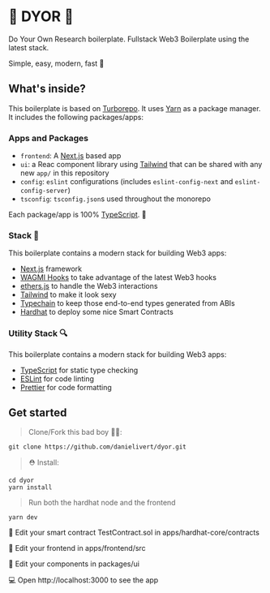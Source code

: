 # 👀 DYOR 👀

Do Your Own Research boilerplate.
Fullstack Web3 Boilerplate using the latest stack.

Simple, easy, modern, fast 🚀

## What's inside?

This boilerplate is based on [Turborepo](https://github.com/vercel/turborepo).
It uses [Yarn](https://classic.yarnpkg.com/lang/en/) as a package manager. It includes the following packages/apps:

### Apps and Packages

- `frontend`: A [Next.js](https://nextjs.org) based app
- `ui`: a Reac component library using [Tailwind](https://tailwindui.com/) that can be shared with any new `app/` in this repository
- `config`: `eslint` configurations (includes `eslint-config-next` and `eslint-config-server`)
- `tsconfig`: `tsconfig.json`s used throughout the monorepo

Each package/app is 100% [TypeScript](https://www.typescriptlang.org/). 🙈

### Stack 🦾

This boilerplate contains a modern stack for building Web3 apps:

- [Next.js](https://nextjs.org) framework
- [WAGMI Hooks](https://github.com/tmm/wagmi) to take advantage of the latest Web3 hooks
- [ethers.js](https://github.com/ethers-io/ethers.js) to handle the Web3 interactions
- [Tailwind](https://tailwindui.com/) to make it look sexy
- [Typechain](https://github.com/dethcrypto/TypeChain) to keep those end-to-end types generated from ABIs
- [Hardhat](https://hardhat.org/) to deploy some nice Smart Contracts

### Utility Stack 🔍

This boilerplate contains a modern stack for building Web3 apps:

- [TypeScript](https://www.typescriptlang.org/) for static type checking
- [ESLint](https://eslint.org/) for code linting
- [Prettier](https://prettier.io) for code formatting

## Get started

> Clone/Fork this bad boy 🧙‍♀️:

```
git clone https://github.com/danielivert/dyor.git
```

> ⛑ Install:

```
cd dyor
yarn install
```

> Run both the hardhat node and the frontend

```
yarn dev
```

🔏 Edit your smart contract TestContract.sol in apps/hardhat-core/contracts

📝 Edit your frontend in apps/frontend/src

🧱 Edit your components in packages/ui

💻 Open http://localhost:3000 to see the app
